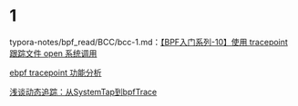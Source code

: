 # 1

typora-notes/bpf_read/BCC/bcc-1.md：[【BPF入门系列-10】使用 tracepoint 跟踪文件 open 系统调用](https://www.ebpf.top/post/open_tracepoint_trace/)

[ebpf tracepoint 功能分析](https://blog.csdn.net/already_skb/article/details/123023485)

[浅谈动态追踪：从SystemTap到bpfTrace](https://lizhaolong.blog.csdn.net/article/details/120568408)

